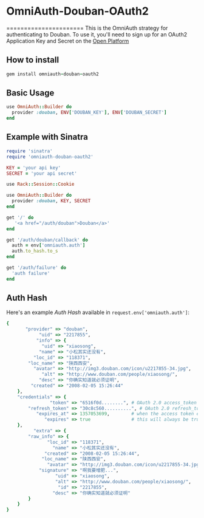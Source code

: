 # OmniAuth-Douban-OAuth2
======================
This is the OmniAuth strategy for authenticating to Douban. To use it, you'll need to sign up for an OAuth2 Application Key and Secret on the [Open Platform](https://www.douban.com/service/auth2/apikey/apply)


## How to install

``` ruby
gem install omniauth-douban-oauth2
```

## Basic Usage

``` ruby
use OmniAuth::Builder do
  provider :douban, ENV['DOUBAN_KEY'], ENV['DOUBAN_SECRET']
end
```

## Example with Sinatra

``` ruby
require 'sinatra'
require 'omniauth-douban-oauth2'

KEY = 'your api key'
SECRET = 'your api secret'

use Rack::Session::Cookie

use OmniAuth::Builder do
  provider :douban, KEY, SECRET
end 

get '/' do
   '<a href="/auth/douban">Douban</a>' 
end

get '/auth/douban/callback' do
  auth = env['omniauth.auth']
  auth.to_hash.to_s
end

get '/auth/failure' do
  'auth failure'
end

```

## Auth Hash

Here's an example *Auth Hash* available in `request.env['omniauth.auth']`:

```ruby
{
       "provider" => "douban",
            "uid" => "2217855",
           "info" => {
             "uid" => "xiaosong",
            "name" => "小松其实还没有",
          "loc_id" => "118371",
        "loc_name" => "陕西西安",
          "avatar" => "http://img3.douban.com/icon/u2217855-34.jpg",
             "alt" => "http://www.douban.com/people/xiaosong/",
            "desc" => "你确实知道就必须证明",
         "created" => "2008-02-05 15:26:44"
    },
    "credentials" => {
                "token" => "6516f0d........", # OAuth 2.0 access_token
        "refresh_token" => "30c8c560..........", # OAuth 2.0 refresh_token
           "expires_at" => 1357053699,        # when the access token expires (it always will)
              "expires" => true               # this will always be true
    },
          "extra" => {
        "raw_info" => {
               "loc_id" => "118371",
                 "name" => "小松其实还没有",
              "created" => "2008-02-05 15:26:44",
             "loc_name" => "陕西西安",
               "avatar" => "http://img3.douban.com/icon/u2217855-34.jpg",
            "signature" => "啊我要增肥...",
                  "uid" => "xiaosong",
                  "alt" => "http://www.douban.com/people/xiaosong/",
                   "id" => "2217855",
                 "desc" => "你确实知道就必须证明"
        }
    }
}
```
